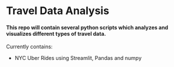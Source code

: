 # Travel Data Analysis

#### This repo will contain several python scripts which analyzes and visualizes different types of travel data. 

Currently contains:
- NYC Uber Rides using Streamlit, Pandas and numpy
